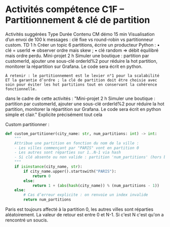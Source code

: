 # Activités compétence C1F – Partitionnement & clé de partition


Activités suggérées
Type 	Durée 	Contenu
CM démo 	15 min 	Visualisation d’un envoi de 100 k messages : clé fixe vs round-robin vs partitionneur custom.
TD 	1 h 	Créer un topic 6 partitions, écrire un producteur Python :
• clé = userId ⇒ observer ordre mais skew ;
• clé random ⇒ débit équilibré mais ordre perdu.
Mini-projet 	2 h 	Simuler une boutique : partition par customerId, ajouter une sous-clé orderId%2 pour réduire la hot partition, monitorer la répartition sur Grafana. Le code sera écrit en python.

    À retenir : le partitionnement est le levier n°1 pour la scalabilité ET la garantie d’ordre ; la clé de partition doit être choisie avec soin pour éviter les hot partitions tout en conservant la cohérence fonctionnelle.


dans le cadre de cette activités : "Mini-projet 	2 h 	Simuler une boutique : partition par customerId, ajouter une sous-clé orderId%2 pour réduire la hot partition, monitorer la répartition sur Grafana. Le code sera écrit en python simple et clair." Explicite précisément tout cela 



Custom partitionner : 

```python
def custom_partitioner(city_name: str, num_partitions: int) -> int:
    """
    Attribue une partition en fonction du nom de la ville :
    - Les villes commençant par "PARIS" vont en partition 0
    - Les autres sont réparties sur 1..N-1 via hash
    - Si clé absente ou non valide : partition 'num_partitions' (hors bornes)
    """
    if isinstance(city_name, str):
        if city_name.upper().startswith("PARIS"):
            return 0
        else:
            return 1 + (abs(hash(city_name)) % (num_partitions - 1))
    else:
        # Cas d’erreur explicite : on renvoie un index invalide
        return num_partitions
```
Paris est toujours affecté à la partition 0, les autres villes sont réparties aléatoirement. La valeur de retour est entre 0 et N-1. Si c'est N c'est qu'on a rencontré un soucis. 